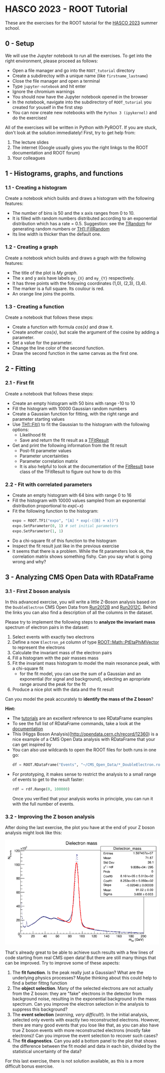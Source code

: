 # HASCO 2023 - ROOT Tutorial

These are the exercises for the ROOT tutorial for the [HASCO 2023](https://indico.cern.ch/event/1243861/timetable/) summer school.

## 0 - Setup

We will use the Jupyter notebook to run all the exercises. To get into the right environment, please proceed as follows:

- Open a file manager and go into the `ROOT_tutorial` directory
- Create a subdirectoy with a unique name (like `firstname_lastname`)
- Close the file manager and open a terminal
- Type `jupyter-notebook` and hit enter
- Ignore the chromium warnings
- You should now have the Jupyter notebook opened in the browser
- In the notebook, navigate into the subdirectory of `ROOT_tutorial` you created for youself in the first step
- You can now create new notebooks with the `Python 3 (ipykernel)` and do the exercises!

All of the exercises will be written in Python with PyROOT. If you are stuck, don't look at the solution immediately! First, try to get help from:
1. The lecture slides
2. The internet (Google usually gives you the right linkgs to the ROOT documentation and ROOT forum)
3. Your colleagues

## 1 - Histograms, graphs, and functions

### 1.1 - Creating a histogram
Create a notebook which builds and draws a histogram with the following features:
- The number of bins is 50 and the x axis ranges from 0 to 10.
- It is filled with random numbers distributed according to an exponential distribution which has a rate = 0.5.
  Suggestion: see the [TRandom](https://root.cern.ch/doc/master/classTRandom.html) for generating random numbers or
  [TH1::FillRandom](https://root.cern.ch/doc/master/classTH1.html#random-numbers)
- Its line width is thicker than the default one.

### 1.2 - Creating a graph
Create a notebook which builds and draws a graph with the following features:
- The title of the plot is *My graph*.
- The x and y axis have labels `my_{X}` and `my_{Y}` respectively.
- It has three points with the following coordinates (1,0), (2,3), (3,4).
- The marker is a full square. Its coulour is red.
- An orange line joins the points.

### 1.3 - Creating a function
Create a notebook that follows these steps:
- Create a function with formula *cos(x)* and draw it.
- Create another *cos(x)*, but scale the argument of the cosine by adding a parameter.
- Set a value for the parameter.
- Change the line color of the second function.
- Draw the second function in the same canvas as the first one.

## 2 - Fitting

### 2.1 - First fit

Create a notebook that follows these steps:
- Create an empty histogram with 50 bins with range -10 to 10
- Fill the histogram with 10000 Gaussian random numbers
- Create a Gaussian function for fitting, with the right range and parameter starting values
- Use [TH1::Fit()](https://root.cern/doc/master/classTH1.html#a7e7d34c91d5ebab4fc9bba3ca47dabdd) to fit the Gaussian to the histogram with the following options:
    - Likelihood fit
    - Save and return the fit result as a [TFitResult](https://root.cern.ch/doc/master/classTFitResult.html)
- Get and print the following information from the fit result
    - Post-fit parameter values
    - Parameter uncertainties
    - Parameter correlation matrix
    - It is also helpful to look at the documentation of the [FitResult](https://root.cern.ch/doc/master/classROOT_1_1Fit_1_1FitResult.html) base class of the TFitResult to figure out how to do this

### 2.2 - Fit with correlated parameters

- Create an empty histogram with 64 bins with range 0 to 16
- Fill the histogram with 10000 values sampled from an exponential distribution proportional to $exp(-x)$
- Fit the following function to the histogram:
  ```python
  expo = ROOT.TF1("expo", "[A] * exp(-([B] + x))")
  expo.SetParameter(0, 1) # set initial parameters
  expo.SetParameter(1, 1)
  ```
- Do a chi-square fit of this function to the histogram
- Inspect the fit result just like in the previous exercise
- It seems that there is a problem. While the fit parameters look ok, the correlation matrix shows something fishy. Can you say what is going wrong and why?

## 3 - Analyzing CMS Open Data with RDataFrame

### 3.1 - First Z boson analysis

In this advanced exercise, you will write a little Z-Boson analysis based on the `DoubleElectron` CMS Open Data from [Run2012B](http://opendata.cern.ch/record/12367) and [Run2012C](http://opendata.cern.ch/record/12368). Behind the links you can also find a description of all the columns in the dataset.

Please try to implement the following steps to **analyze the invariant mass** spectrum of electron pairs in the dataset:
  1. Select events with exactly two electrons
  2. Define a now `Electron_p4` column of type [ROOT::Math::PtEtaPhiMVector](https://root.cern.ch/doc/master/namespaceROOT_1_1Math.html#a6cea5921731c7ac99dea921fb188df31) to represent the electrons
  3. Calculate the invariant mass of the electron pairs
  4. Fill a histogram with the pair masses mass
  5. Fit the invariant mass histogram to model the main resonance peak, with a chi-square fit
     - for the fit model, you can use the sum of a Gaussian and an exponential (for signal and background), selecting an apropriate range around the peak for the fit
  6. Produce a nice plot with the data and the fit result

Can you model the peak accurately to **identify the mass of the Z boson**?

**Hint:**
* The [tutorials](https://root.cern.ch/doc/master/group__tutorial__dataframe.html) are an excellent reference to see RDataFrame examples
* To see the full list of RDataFrame commands, take a look at the [documentation](https://root.cern.ch/doc/master/classROOT_1_1RDataFrame.html)
* This (Higgs Boson Analysis)[http://opendata.cern.ch/record/12360) is a nice example of a CMS Open Data analysis with RDataFrame that your can get inspired by
* You can also use wildcards to open the ROOT files for both runs in one go:
  ```python
  df = ROOT.RDataFrame("Events", "~/CMS_Open_Data/*_DoubleElectron.root")
  ```
* For prototyping, it makes sense to restrict the analysis to a small range of events to get to the result faster:
  ```python
  rdf = rdf.Range(0, 100000)
  ```
  Once you verified that your analysis works in principle, you can run it with the full number of events.

### 3.2 - Improving the Z boson analysis

After doing the last exercise, the plot you have at the end of your Z boson analysis might look like this:

<img src="img/zz.png" width="500" />

That's already great to be able to achieve such results with a few lines of code starting from real CMS open data! But there are still many things that can be improved. Try to improve some of these aspects:

1. The **fit function**. Is the peak really just a Gaussian? What are the underlying physics processes? Maybe thinking about this could help to find a better fittng function
2. The **object selection**. Many of the selected electrons are not actually from the Z boson: they are "fake" electrons in the detector from background noise, resulting in the exponential background in the mass spectrum. Can you improve the electron selection in the analysis to suppress this background?
3. The **event selection** (*warning, very difficult!*).  In the initial analysis, selected only events with exactly two reconstructed electrons. However, there are many good events that you lose like that, as you can also have true Z boson events with more reconstructed electrons (mostly fake electrons)! Can you improve the event selection to recover such cases?
4. The **fit diagnostics**. Can you add a bottom panel to the plot that shows the difference between the fit model and data in each bin, divided by the statistical uncertainty of the data?

For this last exercise, there is not solution available, as this is a more difficult bonus exercise.
